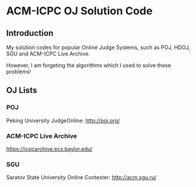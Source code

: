ACM-ICPC OJ Solution Code
========
## Introduction

My solution codes for popular Online Judge Systems, such as POJ, HDOJ, SGU and ACM-ICPC Live Archive.

However, I am forgeting the algorithms which I used to solve these problems!

## OJ Lists
### POJ
Peking University JudgeOnline: http://poj.org/

### ACM-ICPC Live Archive
https://icpcarchive.ecs.baylor.edu/

### SGU
Saratov State University Online Contester: http://acm.sgu.ru/
